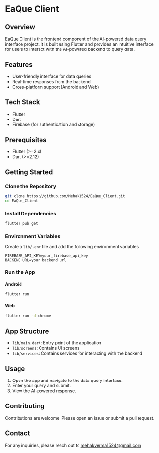 
# EaQue Client

## Overview
EaQue Client is the frontend component of the AI-powered data query interface project. It is built using Flutter and provides an intuitive interface for users to interact with the AI-powered backend to query data.

## Features
- User-friendly interface for data queries
- Real-time responses from the backend
- Cross-platform support (Android and Web)

## Tech Stack
- Flutter
- Dart
- Firebase (for authentication and storage)

## Prerequisites
- Flutter (>=2.x)
- Dart (>=2.12)

## Getting Started

### Clone the Repository
```sh
git clone https://github.com/Mehak1524/EaQue_Client.git
cd EaQue_Client
```

### Install Dependencies
```sh
flutter pub get
```

### Environment Variables
Create a `lib/.env` file and add the following environment variables:
```
FIREBASE_API_KEY=your_firebase_api_key
BACKEND_URL=your_backend_url
```

### Run the App
#### Android
```sh
flutter run
```

#### Web
```sh
flutter run -d chrome
```

## App Structure
- `lib/main.dart`: Entry point of the application
- `lib/screens`: Contains UI screens
- `lib/services`: Contains services for interacting with the backend

## Usage
1. Open the app and navigate to the data query interface.
2. Enter your query and submit.
3. View the AI-powered response.



## Contributing
Contributions are welcome! Please open an issue or submit a pull request.

## Contact
For any inquiries, please reach out to mehakverma1524@gmail.com


